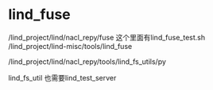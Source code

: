 # lind_fuse

/lind_project/lind/nacl_repy/fuse 这个里面有lind_fuse_test.sh
/lind_project/lind-misc/tools/lind_fuse


/lind_project/lind/nacl_repy/tools/lind_fs_utils/py


lind_fs_util 也需要lind_test_server


